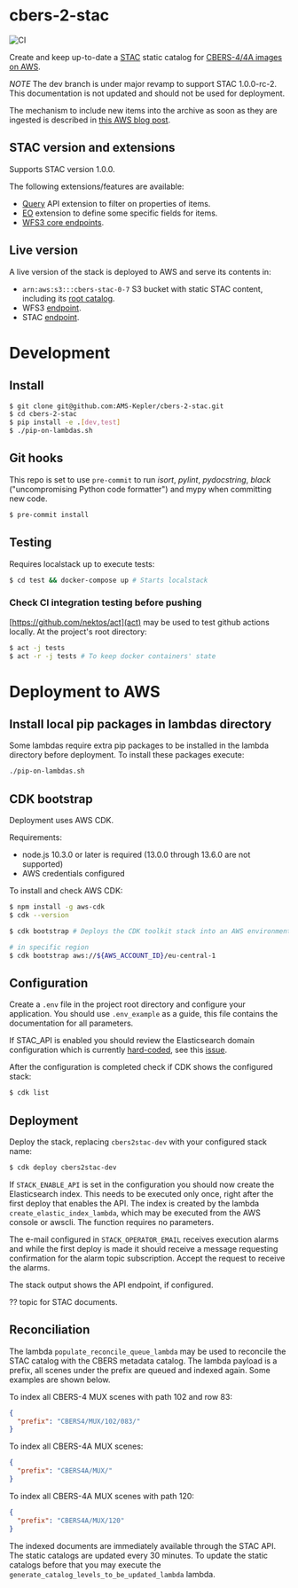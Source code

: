 # cbers-2-stac

![CI](https://github.com/fredliporace/cbers-2-stac/actions/workflows/ci.yml/badge.svg?branch=dev)

Create and keep up-to-date a [STAC](https://github.com/radiantearth/stac-spec) static catalog for [CBERS-4/4A images on AWS](https://registry.opendata.aws/cbers/).

*NOTE* The dev branch is under major revamp to support STAC 1.0.0-rc-2. This documentation is not updated and should not be used for deployment.

The mechanism to include new items into the archive as soon as they are ingested is described in [this AWS blog post](https://aws.amazon.com/blogs/publicsector/keeping-a-spatiotemporal-asset-catalog-stac-up-to-date-with-sns-sqs/).

## STAC version and extensions

Supports STAC version 1.0.0.

The following extensions/features are available:

  * [Query](https://github.com/radiantearth/stac-spec/tree/v0.7.0/api-spec/extensions/query) API extension to filter on properties of items.
  * [EO](https://github.com/radiantearth/stac-spec/tree/v0.7.0/extensions/eo) extension to define some specific fields for items.
  * [WFS3 core endpoints](https://github.com/radiantearth/stac-spec/blob/v0.7.0/api-spec/api-spec.md).

## Live version

A live version of the stack is deployed to AWS and serve its contents in:

  * ```arn:aws:s3:::cbers-stac-0-7``` S3 bucket with static STAC content, including its [root catalog](https://cbers-stac-0-7.s3.amazonaws.com/catalog.json).
  * WFS3 [endpoint](https://stac.amskepler.com/v07/).
  * STAC [endpoint](https://stac.amskepler.com/v07/stac/).

# Development

## Install

```bash
$ git clone git@github.com:AMS-Kepler/cbers-2-stac.git
$ cd cbers-2-stac
$ pip install -e .[dev,test]
$ ./pip-on-lambdas.sh
```

## Git hooks

This repo is set to use `pre-commit` to run *isort*, *pylint*, *pydocstring*, *black* ("uncompromising Python code formatter") and mypy when committing new code.

```bash
$ pre-commit install
```

## Testing

Requires localstack up to execute tests:

```bash
$ cd test && docker-compose up # Starts localstack
```

### Check CI integration testing before pushing

[https://github.com/nektos/act](act) may be used to test github actions locally. At the project's root directory:

```bash
$ act -j tests
$ act -r -j tests # To keep docker containers' state
```

# Deployment to AWS

## Install local pip packages in lambdas directory

Some lambdas require extra pip packages to be installed in the lambda directory before deployment. To install these packages execute:

```bash
./pip-on-lambdas.sh
```

## CDK bootstrap

Deployment uses AWS CDK.

Requirements:
* node.js 10.3.0 or later is required (13.0.0 through 13.6.0 are not supported)
* AWS credentials configured

To install and check AWS CDK:
```bash
$ npm install -g aws-cdk
$ cdk --version

$ cdk bootstrap # Deploys the CDK toolkit stack into an AWS environment

# in specific region
$ cdk bootstrap aws://${AWS_ACCOUNT_ID}/eu-central-1
```

## Configuration

Create a ```.env``` file in the project root directory and configure your application. You should use ```.env_example``` as a guide, this file contains the documentation for all parameters.

If STAC_API is enabled you should review the Elasticsearch domain configuration which is currently [hard-coded](https://github.com/fredliporace/cbers-2-stac/blob/dev/stack/app.py#L536-L552), see this [issue](https://github.com/fredliporace/cbers-2-stac/issues/61).

After the configuration is completed check if CDK shows the configured stack:

```bash
$ cdk list
```

## Deployment

Deploy the stack, replacing ```cbers2stac-dev``` with your configured stack name:

```bash
$ cdk deploy cbers2stac-dev
```

If ```STACK_ENABLE_API``` is set in the configuration you should now create the Elasticsearch index. This needs to be executed only once, right after the first deploy that enables the API. The index is created by the lambda ```create_elastic_index_lambda```, which may be executed from the AWS console or awscli. The function requires no parameters.

The e-mail configured in ```STACK_OPERATOR_EMAIL``` receives execution alarms and while the first deploy is made it should receive a message requesting confirmation for the alarm topic subscription. Accept the request to receive the alarms.

The stack output shows the API endpoint, if configured.

?? topic for STAC documents.

## Reconciliation

The lambda ```populate_reconcile_queue_lambda``` may be used to reconcile the STAC catalog with the CBERS metadata catalog. The lambda payload is a prefix, all scenes under the prefix are queued and indexed again. Some examples are shown below.

To index all CBERS-4 MUX scenes with path 102 and row 83:
```json
{
  "prefix": "CBERS4/MUX/102/083/"
}
```

To index all CBERS-4A MUX scenes:
```json
{
  "prefix": "CBERS4A/MUX/"
}
```

To index all CBERS-4A MUX scenes with path 120:
```json
{
  "prefix": "CBERS4A/MUX/120"
}
```

The indexed documents are immediately available through the STAC API. The static catalogs are updated every 30 minutes. To update the static catalogs before that you may execute the ```generate_catalog_levels_to_be_updated_lambda``` lambda.

<!---
First you need to define two buckets:

* STAC\_BUCKET, the bucket that will be populated with STAC files. This bucket currently needs to be named cbers-stac-VERSIONMAJOR-VERSIONMINOR, for instance, cbers-stac-1-0
* DEPLOY\_BUCKET, the bucket that will be temporarily used for deployment files.

Change the following parameters in ./sam/Makefile to reflect your environment:

* OPERATOR_EMAIL: this e-mail will be used to notify problems in the stack execution

Populate STAC\_BUCKET with the static STAC files by executing in the ./stac\_catalogs directory.
```
(export AWS_PROFILE=your_aws_profile && ./sync_to_aws.sh)
```

To deploy the stack execute in the ./sam directory:
```
(export AWS_PROFILE=your_aws_profile && export DEPLOY_BUCKET=deploy_bucket_created_above && make deploy)
```

After the first deployment it is required to create the Elasticseach index by executing the CreateElasticIndexFunction lambda with an empty payload input.
--->
